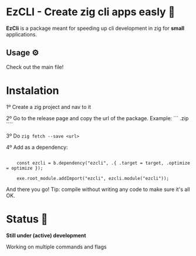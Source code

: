 # EzCLI - Create zig cli apps easly 🍃

**EzCli** is a package meant for speeding up cli development in zig for **small** applications.

## Usage ⚙️

Check out the main file!

# Instalation

1º Create a zig project and nav to it

2º Go to the release page and copy the url of the package. Example: ``` <somethingsomethingVx>.zip ````

3º Do ```zig fetch --save <url>```

4º Add as a dependency:

```zig

    const ezcli = b.dependency("ezcli", .{ .target = target, .optimize = optimize });

    exe.root_module.addImport("ezcli", ezcli.module("ezcli"));

```

And there you go! Tip: compile without writing any code to make sure it's all OK.

# Status 🧪

**Still under (active) development**

Working on multiple commands and flags
